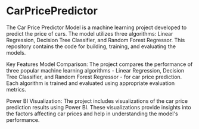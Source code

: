 # CarPricePredictor
The Car Price Predictor Model is a machine learning project developed to predict the price of cars. The model utilizes three algorithms: Linear Regression, Decision Tree Classifier, and Random Forest Regressor. This repository contains the code for building, training, and evaluating the models.

Key Features
Model Comparison: The project compares the performance of three popular machine learning algorithms - Linear Regression, Decision Tree Classifier, and Random Forest Regressor - for car price prediction. Each algorithm is trained and evaluated using appropriate evaluation metrics.

Power BI Visualization: The project includes visualizations of the car price prediction results using Power BI. These visualizations provide insights into the factors affecting car prices and help in understanding the model's performance.